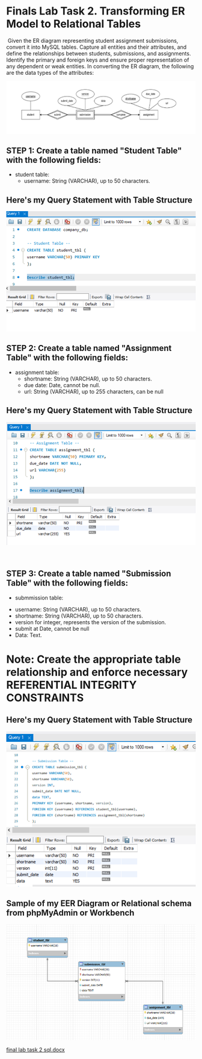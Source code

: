 # ‎Finals Lab Task 2. Transforming ER Model to Relational Tables
‎
Given the ER diagram representing student assignment submissions, convert it into MySQL
tables. Capture all entities and their attributes, and define the relationships between students,
submissions, and assignments. Identify the primary and foreign keys and ensure proper
representation of any dependent or weak entities.
 In converting the ER diagram, the following are the data types of the attributes:

‎![screenshot](/Finals%20Lab%20Task%202/P2.A.png)

## STEP 1: Create a table named "Student Table" with the following fields:

- ‎student table:
  * username: String (VARCHAR), up to 50 characters.

## Here's my Query Statement with Table Structure 

‎![screenshot](/Finals%20Lab%20Task%202/P2.1.png)


## STEP 2: Create a table named "Assignment Table" with the following fields:

- assignment table:
  * shortname: String (VARCHAR), up to 50 characters.
  * due date: Date, cannot be null.
  * url: String (VARCHAR), up to 255 characters, can be null


## Here's my Query Statement with Table Structure

‎![screenshot](/Finals%20Lab%20Task%202/P2.2.png)

‎
## STEP 3: Create a table named "Submission Table" with the following fields:

- submmission table:
* username: String (VARCHAR), up to 50 characters.
* shortname: String (VARCHAR), up to 50 characters.
* version for integer, represents the version of the submission.
* submit at Date, cannot be null
* Data: Text.

# Note: Create the appropriate table relationship and enforce necessary REFERENTIAL INTEGRITY CONSTRAINTS

## Here's my Query Statement with Table Structure

‎![screenshot](/Finals%20Lab%20Task%202/P2.3.png)

## Sample of my EER Diagram or Relational schema from phpMyAdmin or Workbench

‎![screenshot](/Finals%20Lab%20Task%202/P2.EER.png)


[final lab task 2 sql.docx](https://github.com/user-attachments/files/19797300/final.lab.task.2.sql.docx)

